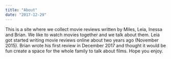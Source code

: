 ```yaml
---
title: "About"
date: "2017-12-29"
---
```


This is a site where we collect movie reviews written by Miles, Leia, Inessa and Brian. We like to watch movies together and we talk about them. Leia got started writing movie reviews online about two years ago (November 2015). Brian wrote his first review in December 2017 and thought it would be fun create a space for the whole family to talk about films. Hope you enjoy.
